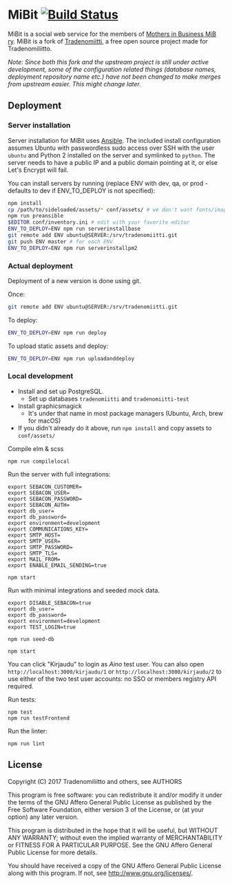 # MiBit [![Build Status](https://travis-ci.org/futurice/mibit.svg?branch=master)](https://travis-ci.org/futurice/mibit)

MiBit is a social web service for the members of [Mothers in Business MiB ry](http://www.mothersinbusiness.fi). MiBit is a fork of [Tradenomiitti](https://github.com/Tradenomiliitto/tradenomiitti), a free open source project made for Tradenomiliitto.

*Note: Since both this fork and the upstream project is still under active development, some of the configuration related things (database names, deployment repository name etc.) have not been changed to make merges from upstream easier. This might change later.*

## Deployment

### Server installation

Server installation for MiBit uses [Ansible](https://docs.ansible.com/).
The included install configuration assumes Ubuntu with passwordless sudo access
over SSH with the user `ubuntu` and Python 2 installed on the server and
symlinked to `python`. The server needs to have a public IP and a public domain
pointing at it, or else Let's Encrypt will fail.

You can install servers by running (replace ENV with dev, qa, or prod - defaults to dev if ENV_TO_DEPLOY is not specified):

```sh
npm install
cp /path/to/sideloaded/assets/* conf/assets/ # we don't want fonts/images/etc in repo
npm run preansible
$EDITOR conf/inventory.ini # edit with your favorite editor
ENV_TO_DEPLOY=ENV npm run serverinstallbase
git remote add ENV ubuntu@SERVER:/srv/tradenomiitti.git
git push ENV master # for each ENV
ENV_TO_DEPLOY=ENV npm run serverinstallpm2
```

### Actual deployment

Deployment of a new version is done using git.

Once:

```sh
git remote add ENV ubuntu@SERVER:/srv/tradenomiitti.git
```

To deploy:

```sh
ENV_TO_DEPLOY=ENV npm run deploy
```

To upload static assets and deploy:

```sh
ENV_TO_DEPLOY=ENV npm run uploadanddeploy
```

### Local development

* Install and set up PostgreSQL.
   * Set up databases `tradenomiitti` and `tradenomiitti-test`
* Install graphicsmagick
   * It's under that name in most package managers (Ubuntu, Arch, brew for macOS)
* If you didn't already do it above, run `npm install` and copy assets to `conf/assets/`

Compile elm & scss

```
npm run compilelocal
```

Run the server with full integrations:

```
export SEBACON_CUSTOMER=
export SEBACON_USER=
export SEBACON_PASSWORD=
export SEBACON_AUTH=
export db_user=
export db_password=
export environment=development
export COMMUNICATIONS_KEY=
export SMTP_HOST=
export SMTP_USER=
export SMTP_PASSWORD=
export SMTP_TLS=
export MAIL_FROM=
export ENABLE_EMAIL_SENDING=true

npm start
```

Run with minimal integrations and seeded mock data.

```
export DISABLE_SEBACON=true
export db_user=
export db_password=
export environment=development
export TEST_LOGIN=true

npm run seed-db

npm start
```

You can click "Kirjaudu" to login as *Aino* test user. You can also open `http://localhost:3000/kirjaudu/1` or `http://localhost:3000/kirjaudu/2` to use either of the two test user accounts: no SSO or members registry API required.

Run tests:

```
npm test
npm run testFrontend
```

Run the linter:

```
npm run lint
```

## License

Copyright (C) 2017  Tradenomiliitto and others, see AUTHORS

This program is free software: you can redistribute it and/or modify
it under the terms of the GNU Affero General Public License as published by
the Free Software Foundation, either version 3 of the License, or
(at your option) any later version.

This program is distributed in the hope that it will be useful,
but WITHOUT ANY WARRANTY; without even the implied warranty of
MERCHANTABILITY or FITNESS FOR A PARTICULAR PURPOSE.  See the
GNU Affero General Public License for more details.

You should have received a copy of the GNU Affero General Public License
along with this program.  If not, see <http://www.gnu.org/licenses/>.
